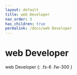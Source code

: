 ```yaml
---
layout: default
title: web Developer
nav_order: 3
has_children: true
permalink: /docs/web Developer
---
```


# web Developer

web Developer
{: .fs-6 .fw-300 }